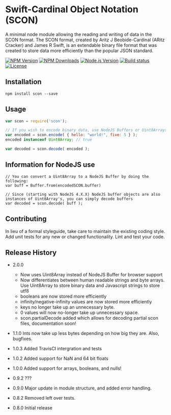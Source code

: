 Swift-Cardinal Object Notation (SCON)
=========

A minimal node module allowing the reading and writing of data in the SCON format.
The SCON format, created by Aritz J Beobide-Cardinal (ARitz Cracker) and James R Swift, is an extendable binary file format that was created to store data more efficiently than the popular JSON standard.

[![NPM Version][npm-image]][npm-url]
[![NPM Downloads][downloads-image]][downloads-url]
[![Node.js Version][node-version-image]][node-version-url]
[![Build status][build-status-image]][build-status-url]
[![License][license-image]][license-url]

## Installation

```shell
npm install scon --save
```

## Usage

```js
var scon = require('scon');

// If you wish to encode binary data, use NodeJS Buffers or Uint8Arrays
var encoded = scon.encode( { hello: "world!", five: 5 } );
encoded instanceof Uint8Array; // true

var decoded = scon.decode( encoded );
```

## Information for NodeJS use

```
// You can convert a Uint8Array to a NodeJS Buffer by doing the following:
var buff = Buffer.from(encodedSCON.buffer)

// Since (starting with NodeJS 4.X.X) NodeJS buffer objects are also instances of Uint8Array's, you can simply decode buffers
var decoded = scon.decode( buff );
```

## Contributing

In lieu of a formal styleguide, take care to maintain the existing coding style.
Add unit tests for any new or changed functionality. Lint and test your code.

## Release History

* 2.0.0 
  * Now uses Uint8Array instead of NodeJS Buffer for browser support
  * Now differentiates between human readable strings and byte arrays. Use Uint8Array to store binary data and Javascript strings to store utf8
  * booleans are now stored more efficiently
  * infinity/negative-infinity values are now stored more efficiently
  * keys no longer take up an unnecessary byte.
  * 0 values will now no-longer take up unnecessary space.
  * scon.partialDecode added which allows for decoding partial scon files, documentation soon!
  
* 1.1.0 Ints now take up less bytes depending on how big they are. Also, bugfixes.
* 1.0.3 Added TravisCI intergration and tests
* 1.0.2 Added support for NaN and 64 bit floats
* 1.0.0 Added support for arrays, booleans, and nulls!
* 0.9.2 ???
* 0.9.0 Major update in module structure, and added error handling.
* 0.8.2 Removed left over tests.
* 0.8.0 Initial release

[npm-image]: https://img.shields.io/npm/v/scon.svg
[npm-url]: https://npmjs.org/package/scon

[downloads-image]: https://img.shields.io/npm/dm/scon.svg
[downloads-url]: https://npmjs.org/package/scon

[node-version-image]: https://img.shields.io/node/v/scon.svg
[node-version-url]: https://nodejs.org/en/download/

[build-status-image]: https://travis-ci.org/JamesxX/scon.svg
[build-status-url]: https://travis-ci.org/JamesxX/scon

[license-image]: https://img.shields.io/npm/l/scon.svg?maxAge=2592000
[license-url]: LICENSE
